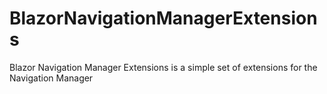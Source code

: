 # BlazorNavigationManagerExtensions
Blazor Navigation Manager Extensions is a simple set of extensions for the Navigation Manager
